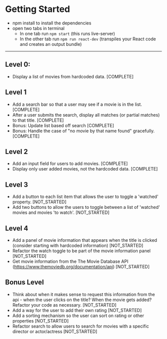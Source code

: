# Getting Started
- npm install to install the dependencies
- open two tabs in terminal
  - In one tab run `npm start` (this runs live-server)
  - In the other tab run `npm run react-dev` (transpiles your React code and creates an output bundle)
---
## Level 0:
* Display a list of movies from hardcoded data. [COMPLETE]

## Level 1
* Add a search bar so that a user may see if a movie is in the list. [COMPLETE]
* After a user submits the search, display all matches (or partial matches) to that title. [COMPLETE]
* Bonus: Update list based off search [COMPLETE]
* Bonus: Handle the case of "no movie by that name found" gracefully. [COMPLETE]

## Level 2
* Add an input field for users to add movies. [COMPLETE]
* Display only user added movies, not the hardcoded data. [COMPLETE]

## Level 3 
* Add a button to each list item that allows the user to toggle a 'watched' property. [NOT_STARTED]
* Add two buttons to allow the users to toggle between a list of 'watched' movies and movies 'to watch'. [NOT_STARTED]

## Level 4
*  Add a panel of movie information that appears when the title is clicked (consider starting with hardcoded information) [NOT_STARTED]
* Refactor the watch toggle to be part of the movie information panel [NOT_STARTED]
* Get movie information from the The Movie Database API (https://www.themoviedb.org/documentation/api) [NOT_STARTED]

## Bonus Level
*  Think about when it makes sense to request this information from the api - when the user clicks on the title? When the movie gets added? Refactor your code as necessary. [NOT_STARTED]
* Add a way for the user to add their own rating [NOT_STARTED]
* Add a sorting mechanism so the user can sort on rating or other properties [NOT_STARTED]
* Refactor search to allow users to search for movies with a specific director or actor/actress [NOT_STARTED]